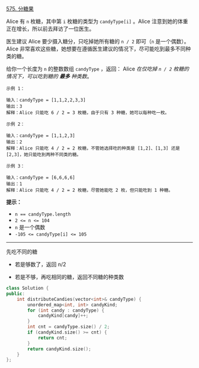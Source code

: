 [575. 分糖果](https://leetcode-cn.com/problems/distribute-candies/)

Alice 有 `n` 枚糖，其中第 `i` 枚糖的类型为 `candyType[i]` 。Alice 注意到她的体重正在增长，所以前去拜访了一位医生。

医生建议 Alice 要少摄入糖分，只吃掉她所有糖的 `n / 2` 即可（`n` 是一个偶数）。Alice 非常喜欢这些糖，她想要在遵循医生建议的情况下，尽可能吃到最多不同种类的糖。

给你一个长度为 `n` 的整数数组 `candyType` ，返回： Alice *在仅吃掉 `n / 2` 枚糖的情况下，可以吃到糖的 **最多** 种类数*。

```
示例 1：

输入：candyType = [1,1,2,2,3,3]
输出：3
解释：Alice 只能吃 6 / 2 = 3 枚糖，由于只有 3 种糖，她可以每种吃一枚。

示例 2：

输入：candyType = [1,1,2,3]
输出：2
解释：Alice 只能吃 4 / 2 = 2 枚糖，不管她选择吃的种类是 [1,2]、[1,3] 还是 [2,3]，她只能吃到两种不同类的糖。

示例 3：

输入：candyType = [6,6,6,6]
输出：1
解释：Alice 只能吃 4 / 2 = 2 枚糖，尽管她能吃 2 枚，但只能吃到 1 种糖。

```

**提示：**

- `n == candyType.length`
- `2 <= n <= 104`
- `n` 是一个偶数
- `-105 <= candyType[i] <= 105`

---

先吃不同的糖

- 若是够数了，返回 n/2

- 若是不够，再吃相同的糖，返回不同糖的种类数

```c++
class Solution {
public:
    int distributeCandies(vector<int>& candyType) {
        unordered_map<int, int> candyKind;
        for (int candy : candyType) {
            candyKind[candy]++;
        }
        int cnt = candyType.size() / 2;
        if (candyKind.size() >= cnt) {
            return cnt;
        }
        return candyKind.size();
    }
};
```

